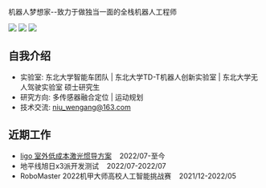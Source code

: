 机器人梦想家--致力于做独当一面的全栈机器人工程师

[![](https://img.shields.io/badge/Bilibili-robotics%E6%B8%AF-brightgreen)](https://space.bilibili.com/356146260)
[![](https://img.shields.io/badge/CSDN%E5%8D%9A%E5%AE%A2-robotics%E6%B8%AF-brightgreen)](https://blog.csdn.net/weixin_37684239?type=blog)
![](https://visitor-badge.laobi.icu/badge?page_id=niuwengang.visitor-badge)

## 自我介绍
+ 实验室: 东北大学智能车团队 | 东北大学TD-T机器人创新实验室 | 东北大学无人驾驶实验室 硕士研究生
+ 研究方向: 多传感器融合定位 | 运动规划
+ 技术交流: niu_wengang@163.com

## 近期工作
+ [ligo 室外低成本激光惯导方案](github.com/niuwengang/ligo)&nbsp;&nbsp;&nbsp;&nbsp;2022/07-至今 
+ 地平线旭日x3派开发测试&nbsp;&nbsp;&nbsp;&nbsp;2022/07-2022/07 
+ RoboMaster 2022机甲大师高校人工智能挑战赛&nbsp;&nbsp;&nbsp;&nbsp;2021/12-2022/05 


